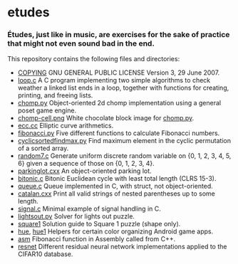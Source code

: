 # etudes

### Études, just like in music, are exercises for the sake of practice that might not even sound bad in the end.

This repository contains the following files and directories:

- [COPYING](COPYING) GNU GENERAL PUBLIC LICENSE Version 3, 29 June 2007.
- [loop.c](loop.c) A C program implementing two simple algorithms to check weather a linked list ends in a loop, together with functions for creating, printing, and freeing lists.
- [chomp.py](chomp.py) Object-oriented 2d chomp implementation using a general poset game engine.
- [chomp-cell.png](chomp-cell.png) White chocolate block image for [chomp.py](chomp.py).
- [ecc.cc](ecc.cc) Elliptic curve arithmetics.
- [fibonacci.py](fibonacci.py) Five different functions to calculate Fibonacci numbers.
- [cyclicsortedfindmax.py](cyclicsortedfindmax.py) Find maximum element in the cyclic permutation of a sorted array.
- [random7.c](random7.c) Generate uniform discrete random variable on {0, 1, 2, 3, 4, 5, 6} given a sequence of those on {0, 1, 2, 3, 4}.
- [parkinglot.cxx](parkinglot.cxx) An object-oriented parking lot.
- [bitonic.c](bitonic.c) Bitonic Euclidean cycle with least total length (CLRS 15-3).
- [queue.c](queue.c) Queue implemented in C, with struct, not object-oriented.
- [catalan.cxx](catalan.cxx) Print all valid strings of nested parentheses up to some length.
- [signal.c](signal.c) Minimal example of signal handling in C.
- [lightsout.py](lightsout.py) Solver for lights out puzzle.
- [square1](square1) Solution guide to Square 1 puzzle (shape only).
- [hue](hue.py), [hue1](hue1.py) Helpers for certain color organizing Android
  game apps.
- [asm](asm) Fibonacci function in Assembly called from C++.
- [resnet](resnet) Different residual neural network implementations applied to
  the CIFAR10 database.
